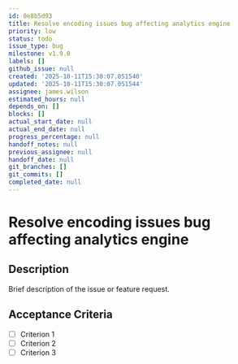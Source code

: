 ```yaml
---
id: 0e8b5d93
title: Resolve encoding issues bug affecting analytics engine
priority: low
status: todo
issue_type: bug
milestone: v1.9.0
labels: []
github_issue: null
created: '2025-10-11T15:30:07.051540'
updated: '2025-10-11T15:30:07.051544'
assignee: james.wilson
estimated_hours: null
depends_on: []
blocks: []
actual_start_date: null
actual_end_date: null
progress_percentage: null
handoff_notes: null
previous_assignee: null
handoff_date: null
git_branches: []
git_commits: []
completed_date: null
---
```


# Resolve encoding issues bug affecting analytics engine

## Description

Brief description of the issue or feature request.

## Acceptance Criteria

- [ ] Criterion 1
- [ ] Criterion 2
- [ ] Criterion 3